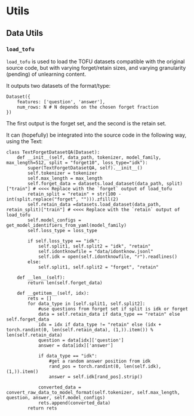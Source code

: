 # Utils
## Data Utils 
### `load_tofu`
 `load_tofu` is used to load the TOFU datasets compatible with the original source code, but with varying forget/retain sizes, and varying granularity (pending) of unlearning content.

 It outputs two datasets of the format/type:
    
    Dataset({
        features: ['question', 'answer'],
        num_rows: N # N depends on the chosen forget fraction
    })

The first output is the forget set, and the second is the retain set.

It can (hopefully) be integrated into the source code in the following way, using the Text: 

    class TextForgetDatasetQA(Dataset):
        def __init__(self, data_path, tokenizer, model_family,  max_length=512, split = "forget10", loss_type="idk"):
            super(TextForgetDatasetQA, self).__init__()
            self.tokenizer = tokenizer
            self.max_length = max_length
            self.forget_data = datasets.load_dataset(data_path, split)["train"] # <<<< Replace with the `forget` output of load_tofu
            retain_split = "retain" + str(100 - int(split.replace("forget", ""))).zfill(2)
            self.retain_data =datasets.load_dataset(data_path, retain_split)["train"] # <<<< Replace with the `retain` output of load_tofu
            self.model_configs = get_model_identifiers_from_yaml(model_family)
            self.loss_type = loss_type

            if self.loss_type == "idk":
                self.split1, self.split2 = "idk", "retain"
                self.idontknowfile = "data/idontknow.jsonl"
                self.idk = open(self.idontknowfile, "r").readlines()
            else:
                self.split1, self.split2 = "forget", "retain"

        def __len__(self):
            return len(self.forget_data)

        def __getitem__(self, idx):
            rets = []
            for data_type in [self.split1, self.split2]:
                #use questions from forget set if split is idk or forget
                data = self.retain_data if data_type == "retain" else self.forget_data
                idx = idx if data_type != "retain" else (idx + torch.randint(0, len(self.retain_data), (1,)).item()) % len(self.retain_data)
                question = data[idx]['question']
                answer = data[idx]['answer']

                if data_type == "idk":
                    #get a random answer position from idk
                    rand_pos = torch.randint(0, len(self.idk), (1,)).item()
                    answer = self.idk[rand_pos].strip()
                    
                converted_data = convert_raw_data_to_model_format(self.tokenizer, self.max_length, question, answer, self.model_configs)
                rets.append(converted_data)
            return rets